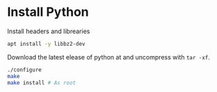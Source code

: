 # Install Python

Install headers and librearies

```bash
apt install -y libbz2-dev
```

Download the latest elease of python at
[]() and uncompress with `tar -xf`.

```bash
./configure
make
make install # As root
```
